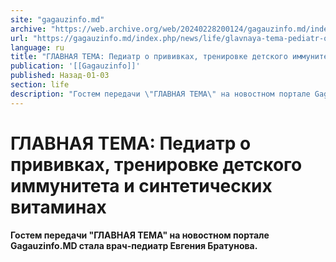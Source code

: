 ```yaml
---
site: "gagauzinfo.md"
archive: "https://web.archive.org/web/20240228200124/gagauzinfo.md/index.php/news/life/glavnaya-tema-pediatr-o-privivkah-trenirovke-detskogo-immuniteta-i-sinteticheskih-vitaminah"
url: "https://gagauzinfo.md/index.php/news/life/glavnaya-tema-pediatr-o-privivkah-trenirovke-detskogo-immuniteta-i-sinteticheskih-vitaminah"
language: ru
title: "ГЛАВНАЯ ТЕМА: Педиатр о прививках, тренировке детского иммунитета и синтетических витаминах"
publication: '[[Gagauzinfo]]'
published: Назад-01-03
section: life
description: "Гостем передачи \"ГЛАВНАЯ ТЕМА\" на новостном портале Gagauzinfo.MD стала врач-педиатр Евгения Братунова."
---
```


# ГЛАВНАЯ ТЕМА: Педиатр о прививках, тренировке детского иммунитета и синтетических витаминах

**Гостем передачи "ГЛАВНАЯ ТЕМА" на новостном портале Gagauzinfo.MD стала врач-педиатр Евгения Братунова.**